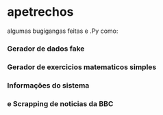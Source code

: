 # apetrechos
algumas bugigangas feitas e .Py
como:
### Gerador de dados fake
### Gerador de exercicios matematicos simples 
### Informações do sistema
### e Scrapping de noticias da BBC
